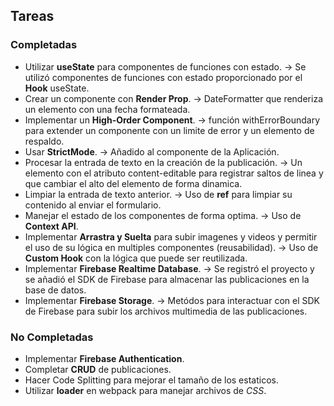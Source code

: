 ## Tareas

### Completadas

- Utilizar **useState** para componentes de funciones con estado. -> Se utilizó componentes de funciones con estado proporcionado por el **Hook** useState.
- Crear un componente con **Render Prop**. -> DateFormatter que renderiza un elemento con una fecha formateada.
- Implementar un **High-Order Component**. -> función withErrorBoundary para extender un componente con un limite de error y un elemento de respaldo.
- Usar **StrictMode**. -> Añadido al componente de la Aplicación.
- Procesar la entrada de texto en la creación de la publicación. -> Un elemento con el atributo content-editable para registrar saltos de linea y que cambiar el alto del elemento de forma dinamica.
- Limpiar la entrada de texto anterior. -> Uso de **ref** para limpiar su contenido al enviar el formulario.
- Manejar el estado de los componentes de forma optima. -> Uso de **Context API**.
- Implementar **Arrastra y Suelta** para subir imagenes y videos y permitir el uso de su lógica en multiples componentes (reusabilidad). -> Uso de **Custom Hook** con la lógica que puede ser reutilizada.
- Implementar **Firebase Realtime Database**. -> Se registró el proyecto y se añadió el SDK de Firebase para almacenar las publicaciones en la base de datos.
- Implementar **Firebase Storage**. -> Metódos para interactuar con el SDK de Firebase para subir los archivos multimedia de las publicaciones.

### No Completadas

- Implementar **Firebase Authentication**.
- Completar **CRUD** de publicaciones.
- Hacer Code Splitting para mejorar el tamaño de los estaticos.
- Utilizar **loader** en webpack para manejar archivos de _CSS_.
